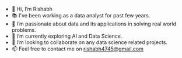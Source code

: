 - 👋 Hi, I’m Rishabh
- 📚 I've been working as a data analyst for past few years.
- 👀 I’m passionate about data and its applications in solving real world problems.
- 🌱 I’m currently exploring AI and Data Science.
- 💞️ I’m looking to collaborate on any data science related projects.
- 📫 Feel free to contact me on rishabh4745@gmail.com

<!---
rishabh4745/rishabh4745 is a ✨ special ✨ repository because its `README.md` (this file) appears on your GitHub profile.
You can click the Preview link to take a look at your changes.
--->
